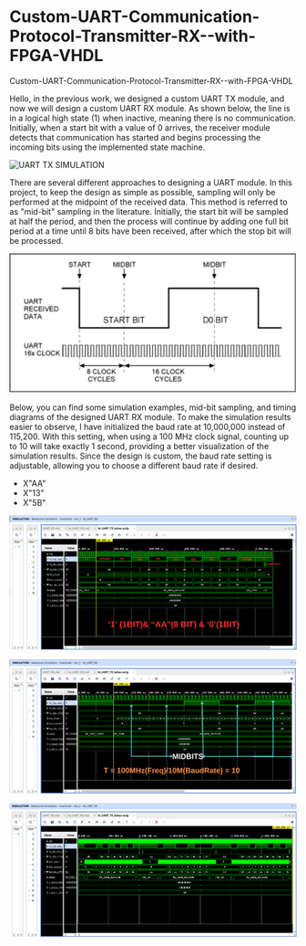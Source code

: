 # Custom-UART-Communication-Protocol-Transmitter-RX--with-FPGA-VHDL
Custom-UART-Communication-Protocol-Transmitter-RX--with-FPGA-VHDL


Hello, in the previous work, we designed a custom UART TX module, and now we will design a custom UART RX module.
As shown below, the line is in a logical high state (1) when inactive, meaning there is no communication. Initially, when a start bit with a value of 0 arrives, the receiver module detects that communication has started and begins processing the incoming bits using the implemented state machine.

![UART TX SIMULATION](Sım_Images/UART_TX_protocol.png)

There are several different approaches to designing a UART module. In this project, to keep the design as simple as possible, sampling will only be performed at the midpoint of the received data. This method is referred to as "mid-bit" sampling in the literature. Initially, the start bit will be sampled at half the period, and then the process will continue by adding one full bit period at a time until 8 bits have been received, after which the stop bit will be processed.

![UART TX SIMULATION](sampling_for_midbit.png)

Below, you can find some simulation examples, mid-bit sampling, and timing diagrams of the designed UART RX module. To make the simulation results easier to observe, I have initialized the baud rate at 10,000,000 instead of 115,200.
With this setting, when using a 100 MHz clock signal, counting up to 10 will take exactly 1 second, providing a better visualization of the simulation results.
Since the design is custom, the baud rate setting is adjustable, allowing you to choose a different baud rate if desired.
- X"AA"
- X"13"
- X"5B"

![UART TX SIMULATION](/START.png)


![UART TX SIMULATION](START_2.png)


![UART TX SIMULATION](/SIM_3_DONE.png)




